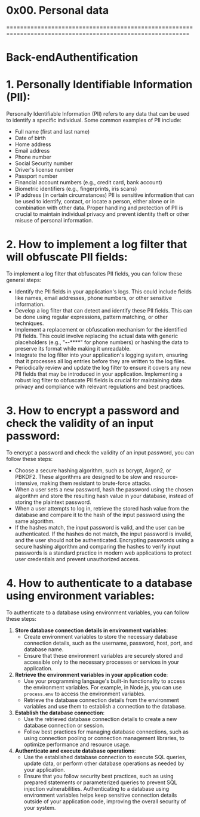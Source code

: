 #                                          0x00. Personal data
===========================================================================================================
#                                          Back-endAuthentification

# 1. **Personally Identifiable Information (PII)**:
   Personally Identifiable Information (PII) refers to any data that can be used to identify a specific individual. Some common examples of PII include:
   - Full name (first and last name)
   - Date of birth
   - Home address
   - Email address
   - Phone number
   - Social Security number
   - Driver's license number
   - Passport number
   - Financial account numbers (e.g., credit card, bank account)
   - Biometric identifiers (e.g., fingerprints, iris scans)
   - IP address (in certain circumstances)
   PII is sensitive information that can be used to identify, contact, or locate a person, either alone or in combination with other data. Proper handling and protection of PII is crucial to maintain individual privacy and prevent identity theft or other misuse of personal information.

# 2. **How to implement a log filter that will obfuscate PII fields**:
   To implement a log filter that obfuscates PII fields, you can follow these general steps:
   - Identify the PII fields in your application's logs. This could include fields like names, email addresses, phone numbers, or other sensitive information.
   - Develop a log filter that can detect and identify these PII fields. This can be done using regular expressions, pattern matching, or other techniques.
   - Implement a replacement or obfuscation mechanism for the identified PII fields. This could involve replacing the actual data with generic placeholders (e.g., "***-***-****" for phone numbers) or hashing the data to preserve its format while making it unreadable.
   - Integrate the log filter into your application's logging system, ensuring that it processes all log entries before they are written to the log files.
   - Periodically review and update the log filter to ensure it covers any new PII fields that may be introduced in your application.
   Implementing a robust log filter to obfuscate PII fields is crucial for maintaining data privacy and compliance with relevant regulations and best practices.

# 3. **How to encrypt a password and check the validity of an input password**:
   To encrypt a password and check the validity of an input password, you can follow these steps:
   - Choose a secure hashing algorithm, such as bcrypt, Argon2, or PBKDF2. These algorithms are designed to be slow and resource-intensive, making them resistant to brute-force attacks.
   - When a user sets a new password, hash the password using the chosen algorithm and store the resulting hash value in your database, instead of storing the plaintext password.
   - When a user attempts to log in, retrieve the stored hash value from the database and compare it to the hash of the input password using the same algorithm.
   - If the hashes match, the input password is valid, and the user can be authenticated. If the hashes do not match, the input password is invalid, and the user should not be authenticated.
   Encrypting passwords using a secure hashing algorithm and comparing the hashes to verify input passwords is a standard practice in modern web applications to protect user credentials and prevent unauthorized access.

# 4. **How to authenticate to a database using environment variables**:
   To authenticate to a database using environment variables, you can follow these steps:
   1. **Store database connection details in environment variables**:
      - Create environment variables to store the necessary database connection details, such as the username, password, host, port, and database name.
      - Ensure that these environment variables are securely stored and accessible only to the necessary processes or services in your application.
   2. **Retrieve the environment variables in your application code**:
      - Use your programming language's built-in functionality to access the environment variables. For example, in Node.js, you can use `process.env` to access the environment variables.
      - Retrieve the database connection details from the environment variables and use them to establish a connection to the database.
   3. **Establish the database connection**:
      - Use the retrieved database connection details to create a new database connection or session.
      - Follow best practices for managing database connections, such as using connection pooling or connection management libraries, to optimize performance and resource usage.
   4. **Authenticate and execute database operations**:
      - Use the established database connection to execute SQL queries, update data, or perform other database operations as needed by your application.
      - Ensure that you follow security best practices, such as using prepared statements or parameterized queries to prevent SQL injection vulnerabilities.
   Authenticating to a database using environment variables helps keep sensitive connection details outside of your application code, improving the overall security of your system.
